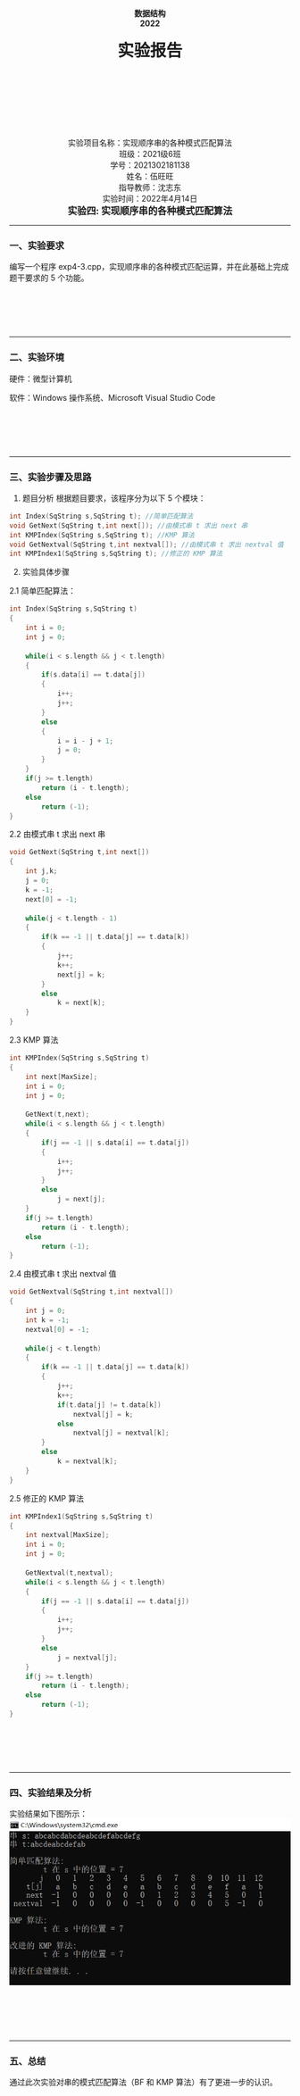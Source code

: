 <center><b>数据结构</b></center>

<center><b>2022</b></center>

<br>

<center><big><big><big><big><b>实验报告</b></big></big></big></big></center>
<br>
<br>
<br>
<br>
<br>
<br>
<br>
<br>

<center>实验项目名称：实现顺序串的各种模式匹配算法</center>
<center>班级：2021级6班</center>
<center>学号：2021302181138</center>
<center>姓名：伍旺旺</center>
<center>指导教师：沈志东</center>
<center>实验时间：2022年4月14日</center>

<div STYLE="page-break-after:always;"></div>

<center><big><b>实验四: 实现顺序串的各种模式匹配算法</b></big></center>

---

### 一、实验要求
编写一个程序 exp4-3.cpp，实现顺序串的各种模式匹配运算，并在此基础上完成题干要求的 5 个功能。


<br>
<br>
<br>
<br>

---

### 二、实验环境

硬件：微型计算机

软件：Windows 操作系统、Microsoft Visual Studio Code

<br>
<br>
<br>
<br>

---

### 三、实验步骤及思路

1. 题目分析
根据题目要求，该程序分为以下 5 个模块：
~~~cpp
int Index(SqString s,SqString t); //简单匹配算法
void GetNext(SqString t,int next[]); //由模式串 t 求出 next 串
int KMPIndex(SqString s,SqString t); //KMP 算法
void GetNextval(SqString t,int nextval[]); //由模式串 t 求出 nextval 值
int KMPIndex1(SqString s,SqString t); //修正的 KMP 算法
~~~

2. 实验具体步骤

2.1 简单匹配算法：
~~~cpp
int Index(SqString s,SqString t)
{
    int i = 0;
    int j = 0;

    while(i < s.length && j < t.length)
    {
        if(s.data[i] == t.data[j])
        {
            i++;
            j++;
        }
        else
        {
            i = i - j + 1;
            j = 0;
        }
    }
    if(j >= t.length)
        return (i - t.length);
    else
        return (-1);
}
~~~

2.2 由模式串 t 求出 next 串
~~~cpp
void GetNext(SqString t,int next[])
{
    int j,k;
    j = 0;
    k = -1;
    next[0] = -1;

    while(j < t.length - 1) 
    {
        if(k == -1 || t.data[j] == t.data[k])
        {
            j++;
            k++;
            next[j] = k;
        }
        else
            k = next[k];
    }
}
~~~

2.3 KMP 算法
~~~cpp
int KMPIndex(SqString s,SqString t)
{
    int next[MaxSize];
    int i = 0;
    int j = 0;

    GetNext(t,next);
    while(i < s.length && j < t.length)
    {
        if(j == -1 || s.data[i] == t.data[j])
        {
            i++;
            j++;
        }
        else
            j = next[j];
    }
    if(j >= t.length)
        return (i - t.length);
    else
        return (-1);
}
~~~

2.4 由模式串 t 求出 nextval 值
~~~cpp
void GetNextval(SqString t,int nextval[])
{
    int j = 0;
    int k = -1;
    nextval[0] = -1;

    while(j < t.length)
    {
        if(k == -1 || t.data[j] == t.data[k])
        {
            j++;
            k++;
            if(t.data[j] != t.data[k])
                nextval[j] = k;
            else
                nextval[j] = nextval[k];
        }
        else
            k = nextval[k];
    }
}
~~~

2.5 修正的 KMP 算法
~~~cpp
int KMPIndex1(SqString s,SqString t)
{
    int nextval[MaxSize];
    int i = 0;
    int j = 0;

    GetNextval(t,nextval);
    while(i < s.length && j < t.length)
    {
        if(j == -1 || s.data[i] == t.data[j])
        {
            i++;
            j++;
        }
        else    
            j = nextval[j];
    }
    if(j >= t.length)
        return (i - t.length);
    else
        return (-1);
}
~~~


<br>
<br>
<br>
<br>

---

### 四、实验结果及分析
实验结果如下图所示：
![](2022-04-15-20-56-44.png)

<br>
<br>
<br>
<br>

___

### 五、总结
通过此次实验对串的模式匹配算法（BF 和 KMP 算法）有了更进一步的认识。